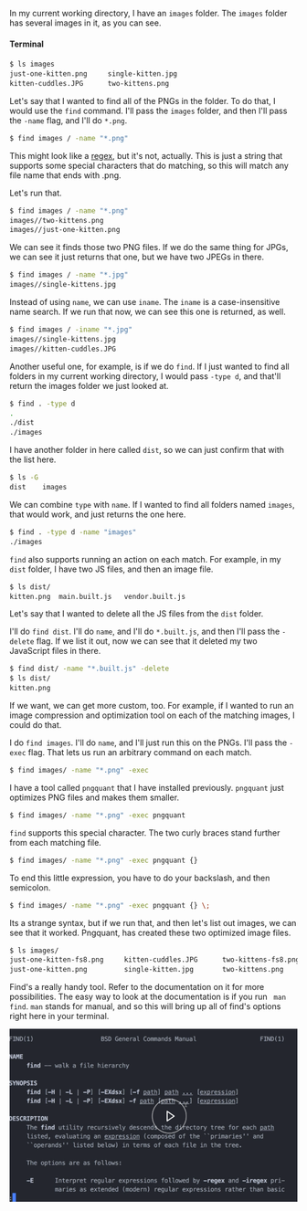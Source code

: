 In my current working directory, I have an `images` folder. The `images` folder has several images in it, as you can see. 

#### Terminal
```bash
$ ls images
just-one-kitten.png     single-kitten.jpg
kitten-cuddles.JPG      two-kittens.png
```
Let's say that I wanted to find all of the PNGs in the folder. To do that, I would use the `find` command. I'll pass the `images` folder, and then I'll pass the `-name` flag, and I'll do `*.png`.

```bash
$ find images / -name "*.png"
```

This might look like a [regex](https://egghead.io/courses/regex-in-javascript), but it's not, actually. This is just a string that supports some special characters that do matching, so this will match any file name that ends with .png.

Let's run that. 

```bash
$ find images / -name "*.png"
images//two-kittens.png
images//just-one-kitten.png
```

We can see it finds those two PNG files. If we do the same thing for JPGs, we can see it just returns that one, but we have two JPEGs in there.

```bash
$ find images / -name "*.jpg"
images//single-kittens.jpg
```

Instead of using `name`, we can use `iname`. The `iname` is a case-insensitive name search. If we run that now, we can see this one is returned, as well.

```bash
$ find images / -iname "*.jpg"
images//single-kittens.jpg
images//kitten-cuddles.JPG
```

Another useful one, for example, is if we do `find`. If I just wanted to find all folders in my current working directory, I would pass `-type d`, and that'll return the images folder we just looked at.

```bash
$ find . -type d
.
./dist
./images
```
I have another folder in here called `dist`, so we can just confirm that with the list here. 

```bash
$ ls -G
dist    images
```
We can combine `type` with `name`. If I wanted to find all folders named `images`, that would work, and just returns the one here.

```bash
$ find . -type d -name "images"
./images
```

`find` also supports running an action on each match. For example, in my `dist` folder, I have two JS files, and then an image file.

```bash
$ ls dist/
kitten.png  main.built.js   vendor.built.js
```

Let's say that I wanted to delete all the JS files from the `dist` folder. 

I'll do `find dist`. I'll do `name`, and I'll do `*.built.js`, and then I'll pass the `-delete` flag. If we list it out, now we can see that it deleted my two JavaScript files in there.

```bash
$ find dist/ -name "*.built.js" -delete
$ ls dist/
kitten.png
```

If we want, we can get more custom, too. For example, if I wanted to run an image compression and optimization tool on each of the matching images, I could do that.

I do `find images`. I'll do `name`, and I'll just run this on the PNGs. I'll pass the `-exec` flag. That lets us run an arbitrary command on each match.

```bash
$ find images/ -name "*.png" -exec
```

I have a tool called `pngquant` that I have installed previously. `pngquant` just optimizes PNG files and makes them smaller.

```bash
$ find images/ -name "*.png" -exec pngquant
```

`find` supports this special character. The two curly braces stand further from each matching file.

```bash
$ find images/ -name "*.png" -exec pngquant {}
```

To end this little expression, you have to do your backslash, and then semicolon. 

```bash
$ find images/ -name "*.png" -exec pngquant {} \;
```

Its a strange syntax, but if we run that, and then let's list out images, we can see that it worked. Pngquant, has created these two optimized image files.

```bash
$ ls images/
just-one-kitten-fs8.png     kitten-cuddles.JPG      two-kittens-fs8.png
just-one-kitten.png         single-kitten.jpg       two-kittens.png
```

Find's a really handy tool. Refer to the documentation on it for more possibilities. The easy way to look at the documentation is if you run ` man find`. `man` stands for manual, and so this will bring up all of find's options right here in your terminal.

![Manual](../images/bash-find-files-and-folders-with-find-in-bash-manual.png)